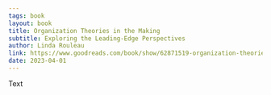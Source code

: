```yaml
---
tags: book
layout: book
title: Organization Theories in the Making
subtitle: Exploring the Leading-Edge Perspectives
author: Linda Rouleau
link: https://www.goodreads.com/book/show/62871519-organization-theories-in-the-making
date: 2023-04-01
---
```


Text